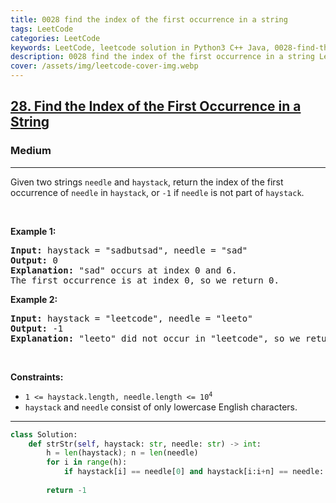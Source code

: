 ```yaml
---
title: 0028 find the index of the first occurrence in a string
tags: LeetCode
categories: LeetCode
keywords: LeetCode, leetcode solution in Python3 C++ Java, 0028-find-the-index-of-the-first-occurrence-in-a-string solution
description: 0028 find the index of the first occurrence in a string LeetCode Solution Explained
cover: /assets/img/leetcode-cover-img.webp
---
```





<h2><a href="https://leetcode.com/problems/find-the-index-of-the-first-occurrence-in-a-string/">28. Find the Index of the First Occurrence in a String</a></h2><h3>Medium</h3><hr><div><p>Given two strings <code>needle</code> and <code>haystack</code>, return the index of the first occurrence of <code>needle</code> in <code>haystack</code>, or <code>-1</code> if <code>needle</code> is not part of <code>haystack</code>.</p>

<p>&nbsp;</p>
<p><strong class="example">Example 1:</strong></p>

<pre><strong>Input:</strong> haystack = "sadbutsad", needle = "sad"
<strong>Output:</strong> 0
<strong>Explanation:</strong> "sad" occurs at index 0 and 6.
The first occurrence is at index 0, so we return 0.
</pre>

<p><strong class="example">Example 2:</strong></p>

<pre><strong>Input:</strong> haystack = "leetcode", needle = "leeto"
<strong>Output:</strong> -1
<strong>Explanation:</strong> "leeto" did not occur in "leetcode", so we return -1.
</pre>

<p>&nbsp;</p>
<p><strong>Constraints:</strong></p>

<ul>
	<li><code>1 &lt;= haystack.length, needle.length &lt;= 10<sup>4</sup></code></li>
	<li><code>haystack</code> and <code>needle</code> consist of only lowercase English characters.</li>
</ul>
</div>

---




```python
class Solution:
    def strStr(self, haystack: str, needle: str) -> int:
        h = len(haystack); n = len(needle)
        for i in range(h):
            if haystack[i] == needle[0] and haystack[i:i+n] == needle: return i
        
        return -1
```
